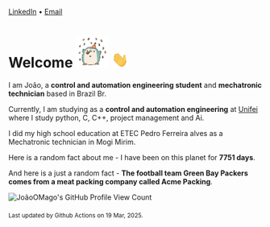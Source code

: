 [LinkedIn](https://www.linkedin.com/in/joão-pedro-gozzoli-b95641301/) &bull;
[Email](joaopedrogozzoli@gmail.com)

# Welcome <img src="happy.gif" height="64px" /> <img src="wave.gif" height="32px" />

I am João, a  **control and automation engineering student** and **mechatronic technician** based in Brazil Br.

Currently, I am studying as a **control and automation engineering** at [Unifei](https://unifei.edu.br) where I study python, C, C++, project management and Ai.

I did my high school education at ETEC Pedro Ferreira alves as a Mechatronic technician in Mogi Mirim.

Here is a random fact about me - I have been on this planet for **7751 days**.

And here is a just a random fact -  **The football team Green Bay Packers comes from a meat packing company called Acme Packing**.

![JoãoOMago's GitHub Profile View Count](https://komarev.com/ghpvc/?username=JoaoOMago)

<sub>Last updated by Github Actions on 19 Mar, 2025.</sub>
